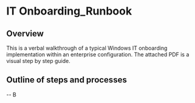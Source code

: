 # IT Onboarding_Runbook

## Overview
This is a verbal walkthrough of a typical Windows IT onboarding implementation within an enterprise configuration.  The attached PDF is a visual step by step guide.

## Outline of steps and processes
-- B
